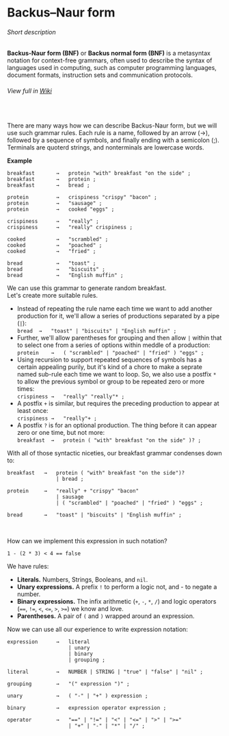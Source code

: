 # Backus–Naur form

###### Short description
**Backus-Naur form (BNF)** or **Backus normal form (BNF)** is a metasyntax notation for context-free grammars, often used to describe the syntax of languages used in computing, such as computer programming languages, document formats, instruction sets and communication protocols.
###### View full in [Wiki](https://en.wikipedia.org/wiki/Backus%E2%80%93Naur_form)
<br>

There are many ways how we can describe Backus-Naur form, but we will use such grammar rules. Each rule is a name, followed by an arrow (→), followed by a sequence of symbols, and finally ending with a semicolon (;). Terminals are quoterd strings, and nonterminals are lowercase words.

**Example**
```
breakfast       →   protein "with" breakfast "on the side" ;
breakfast       →   protein ;
breakfast       →   bread ;

protein         →   crispiness "crispy" "bacon" ;
protein         →   "sausage" ;
protein         →   cooked "eggs" ;

crispiness      →   "really" ;
crispiness      →   "really" crispiness ;

cooked          →   "scrambled" ;
cooked          →   "poached" ;
cooked          →   "fried" ;

bread           →   "toast" ;
bread           →   "biscuits" ;
bread           →   "English muffin" ;
```

We can use this grammar to generate random breakfast.<br>
Let's create more suitable rules.
- Instead of repeating the rule name each time we want to add another production for it, we'll allow a series of productions separated by a pipe (`|`):<br>
`bread  →   "toast" | "biscuits" | "English muffin" ;`
- Further, we'll allow parentheses for grouping and then allow `|` within that to select one from a series of options within meddle of a production:<br>
`protein    →   ( "scrambled" | "poached" | "fried" ) "eggs" ;`
- Using recursion to support repeated sequences of symbols has a certain appealing purily, but it's kind of a chore to make a seprate named sub-rule each time we want to loop. So, we also use a postfix `*` to allow the previous symbol or group to be repeated zero or more times:<br>
`crispiness →   "really" "really"* ;`
- A postfix `+` is similar, but requires the preceding production to appear at least once:<br>
`crispiness →   "really"+ ;`
- A postfix `?` is for an optional production. The thing before it can appear zero or one time, but not more:<br>
`breakfast  →   protein ( "with" breakfast "on the side" )? ;`

With all of those syntactic niceties, our breakfast grammar condenses down to:
```
breakfast   →   protein ( "with" breakfast "on the side")?
                | bread ;

protein     →   "really" + "crispy" "bacon"
                | sausage
                | ( "scrambled" | "poached" | "fried" ) "eggs" ;

bread       →   "toast" | "biscuits" | "English muffin" ;
```
<br>

How can we implement this expression in such notation?
```
1 - (2 * 3) < 4 == false
```
We have rules:
- **Literals.** Numbers, Strings, Booleans, and `nil`.
- **Unary expressions.** A prefix `!` to perform a logic not, and - to negate a number.
- **Binary expressions.** The infix arithmetic (`+`, `-`, `*`, `/`) and logic operators (`==`, `!=`, `<`, `<=`, `>`, `>=`) we know and love.
- **Parentheses.** A pair of `(` and `)` wrapped around an expression.

Now we can use all our experience to write expression notation:
```
expression      →   literal
                    | unary
                    | binary
                    | grouping ;

literal         →   NUMBER | STRING | "true" | "false" | "nil" ;

grouping        →   "(" expression ")" ;

unary           →   ( "-" | "+" ) expression ;

binary          →   expression operator expression ;

operator        →   "==" | "!=" | "<" | "<=" | ">" | ">="
                    | "+" | "-" | "*" | "/" ;
```
